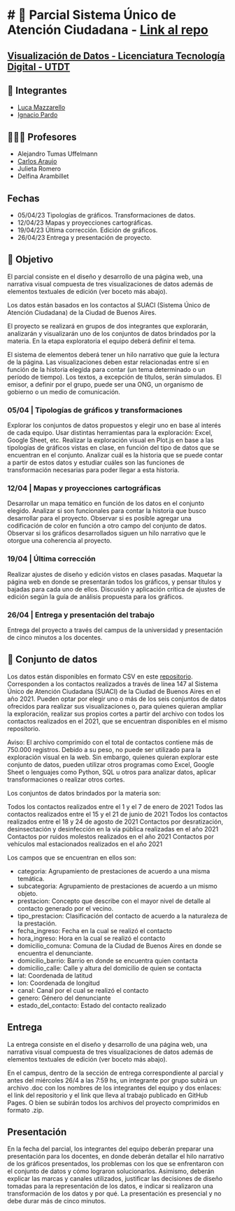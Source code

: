 # # 🚀 Parcial Sistema Único de Atención Ciudadana - [Link al repo](https://github.com/Luquish/vd_s1_parcial_mazzarello_pardo)

## [Visualización de Datos - Licenciatura Tecnología Digital - UTDT](https://www.utdt.edu/ver_contenido.php?id_contenido=19866&id_item_menu=31534)

## 🧠 **Integrantes**

- [Luca Mazzarello](https://github.com/Luquish)
- [Ignacio Pardo](https://github.com/IgnacioPardo)

## 👨🏻‍🏫 **Profesores**

- Alejandro Tumas Uffelmann
- [Carlos Araujo](https://github.com/araujo-carlos)
- Julieta Romero
- Delfina Arambillet

## Fechas

- 05/04/23 Tipologías de gráficos. Transformaciones de datos.
- 12/04/23 Mapas y proyecciones cartográficas.
- 19/04/23 Última corrección. Edición de gráficos.
- 26/04/23 Entrega y presentación de proyecto.

## 📑 Objetivo

El parcial consiste en el diseño y desarrollo de una página web, una narrativa visual compuesta de tres visualizaciones de datos además de elementos textuales de edición (ver boceto más abajo).

Los datos están basados en los contactos al SUACI (Sistema Único de Atención Ciudadana) de la Ciudad de Buenos Aires.

El proyecto se realizará en grupos de dos integrantes que explorarán, analizarán y visualizarán uno de los conjuntos de datos brindados por la materia. En la etapa exploratoria el equipo deberá definir el tema.

El sistema de elementos deberá tener un hilo narrativo que guíe la lectura de la página. Las visualizaciones deben estar relacionadas entre sí en función de la historia elegida para contar (un tema determinado o un período de tiempo).
Los textos, a excepción de títulos, serán simulados.
El emisor, a definir por el grupo, puede ser una ONG, un organismo de gobierno o un medio de comunicación.

### 05/04 | Tipologías de gráficos y transformaciones

Explorar los conjuntos de datos propuestos y elegir uno en base al interés de cada equipo. Usar distintas herramientas para la exploración: Excel, Google Sheet, etc.
Realizar la exploración visual en Plot.js en base a las tipologías de gráficos vistas en clase, en función del tipo de datos que se encuentran en el conjunto. Analizar cuál es la historia que se puede contar a partir de estos datos y estudiar cuáles son las funciones de transformación necesarias para poder llegar a esta historia.

### 12/04 | Mapas y proyecciones cartográficas

Desarrollar un mapa temático en función de los datos en el conjunto elegido. Analizar si son funcionales para contar la historia que busco desarrollar para el proyecto. Observar si es posible agregar una codificación de color en función a otro campo del conjunto de datos. Observar si los gráficos desarrollados siguen un hilo narrativo que le otorgue una coherencia al proyecto.

### 19/04 | Última corrección

Realizar ajustes de diseño y edición vistos en clases pasadas. Maquetar la página web en donde se presentarán todos los gráficos, y pensar títulos y bajadas para cada uno de ellos. Discusión y aplicación crítica de ajustes de edición según la guía de análisis propuesta para los gráficos.

### 26/04 | Entrega y presentación del trabajo

Entrega del proyecto a través del campus de la universidad y presentación de cinco minutos a los docentes.

## 💾 Conjunto de datos

Los datos están disponibles en formato CSV en este [repositorio](https://github.com/visualizacion-de-datos-utdt/vd_linea147). Corresponden a los contactos realizados a través de línea 147 al Sistema Único de Atención Ciudadana (SUACI) de la Ciudad de Buenos Aires en el año 2021. Pueden optar por elegir uno o más de los seis conjuntos de datos ofrecidos para realizar sus visualizaciones o, para quienes quieran ampliar la exploración, realizar sus propios cortes a partir del archivo con todos los contactos realizados en el 2021, que se encuentran disponibles en el mismo repositorio.

Aviso: El archivo comprimido con el total de contactos contiene más de 750.000 registros. Debido a su peso, no puede ser utilizado para la exploración visual en la web. Sin embargo, quienes quieran explorar este conjunto de datos, pueden utilizar otros programas como Excel, Google Sheet o lenguajes como Python, SQL u otros para analizar datos, aplicar transformaciones o realizar otros cortes.

Los conjuntos de datos brindados por la materia son:

Todos los contactos realizados entre el 1 y el 7 de enero de 2021
Todos las contactos realizados entre el 15 y el 21 de junio de 2021
Todos los contactos realizados entre el 18 y 24 de agosto de 2021
Contactos por desratización, desinsectación y desinfección en la vía pública realizadas en el año 2021
Contactos por ruidos molestos realizados en el año 2021
Contactos por vehículos mal estacionados realizados en el año 2021

Los campos que se encuentran en ellos son:

- categoria: Agrupamiento de prestaciones de acuerdo a una misma temática.
- subcategoria: Agrupamiento de prestaciones de acuerdo a un mismo objeto.
- prestacion: Concepto que describe con el mayor nivel de detalle al contacto
generado por el vecino.
- tipo_prestacion: Clasificación del contacto de acuerdo a la naturaleza de
la prestación.
- fecha_ingreso: Fecha en la cual se realizó el contacto 
- hora_ingreso: Hora en la cual se realizó el contacto
- domicilio_comuna: Comuna de la Ciudad de Buenos Aires en donde se encuentra el denunciante.
- domicilio_barrio: Barrio en donde se encuentra quien contacta
- domicilio_calle: Calle y altura del domicilio de quien se contacta 
- lat: Coordenada de latitud
- lon: Coordenada de longitud
- canal: Canal por el cual se realizó el contacto
- genero: Género del denunciante
- estado_del_contacto: Estado del contacto realizado

## Entrega

La entrega consiste en el diseño y desarrollo de una página web, una narrativa visual compuesta de tres visualizaciones de datos además de elementos textuales de edición (ver boceto más abajo).

En el campus, dentro de la sección de entrega correspondiente al parcial y antes del miércoles 26/4 a las 7:59 hs, un integrante por grupo subirá un archivo .doc  con los nombres de los integrantes del equipo y dos enlaces: el link del repositorio y el link que lleva al trabajo publicado en GitHub Pages. O bien se subirán todos los archivos del proyecto comprimidos en formato .zip.

## Presentación

En la fecha del parcial, los integrantes del equipo deberán preparar una presentación para los docentes, en donde deberán detallar el hilo narrativo de los gráficos presentados, los problemas con los que se enfrentaron con el conjunto de datos y cómo lograron solucionarlos.
Asimismo, deberán explicar las marcas y canales utilizados, justificar las decisiones de diseño tomadas para la representación de los datos, e indicar si realizaron una transformación de los datos y por qué. La presentación es presencial y no debe durar más de cinco minutos.
